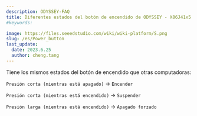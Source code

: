 ```yaml
---
description: ODYSSEY-FAQ
title: Diferentes estados del botón de encendido de ODYSSEY - X86J41x5
#keywords:

image: https://files.seeedstudio.com/wiki/wiki-platform/S.png
slug: /es/Power_button
last_update:
  date: 2023.6.25   
  author: cheng.tang
---
```

Tiene los mismos estados del botón de encendido que otras computadoras:

`Presión corta (mientras está apagado)` -> `Encender`

`Presión corta (mientras está encendido)` -> `Suspender`

`Presión larga (mientras está encendido)` -> `Apagado forzado`